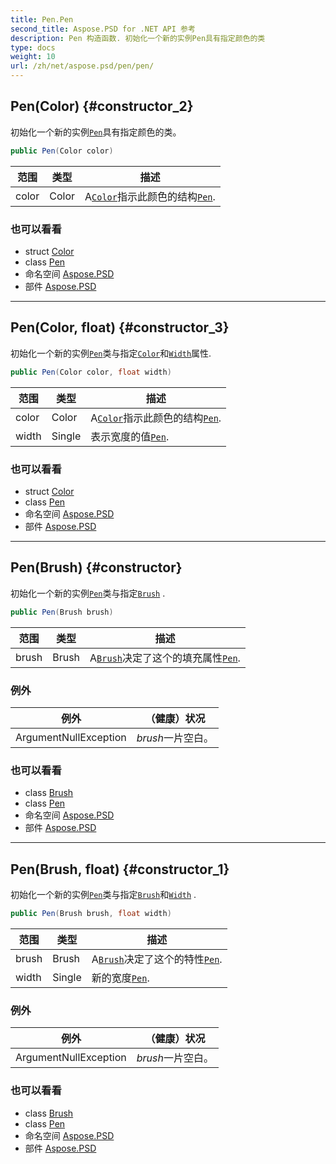 ```yaml
---
title: Pen.Pen
second_title: Aspose.PSD for .NET API 参考
description: Pen 构造函数. 初始化一个新的实例Pen具有指定颜色的类
type: docs
weight: 10
url: /zh/net/aspose.psd/pen/pen/
---
```

## Pen(Color) {#constructor_2}

初始化一个新的实例[`Pen`](../)具有指定颜色的类。

```csharp
public Pen(Color color)
```

| 范围 | 类型 | 描述 |
| --- | --- | --- |
| color | Color | A[`Color`](../color/)指示此颜色的结构[`Pen`](../). |

### 也可以看看

* struct [Color](../../color/)
* class [Pen](../)
* 命名空间 [Aspose.PSD](../../pen/)
* 部件 [Aspose.PSD](../../../)

---

## Pen(Color, float) {#constructor_3}

初始化一个新的实例[`Pen`](../)类与指定[`Color`](../color/)和[`Width`](../width/)属性.

```csharp
public Pen(Color color, float width)
```

| 范围 | 类型 | 描述 |
| --- | --- | --- |
| color | Color | A[`Color`](../color/)指示此颜色的结构[`Pen`](../). |
| width | Single | 表示宽度的值[`Pen`](../). |

### 也可以看看

* struct [Color](../../color/)
* class [Pen](../)
* 命名空间 [Aspose.PSD](../../pen/)
* 部件 [Aspose.PSD](../../../)

---

## Pen(Brush) {#constructor}

初始化一个新的实例[`Pen`](../)类与指定[`Brush`](../brush/) .

```csharp
public Pen(Brush brush)
```

| 范围 | 类型 | 描述 |
| --- | --- | --- |
| brush | Brush | A[`Brush`](../brush/)决定了这个的填充属性[`Pen`](../). |

### 例外

| 例外 | （健康）状况 |
| --- | --- |
| ArgumentNullException | *brush*一片空白。 |

### 也可以看看

* class [Brush](../../brush/)
* class [Pen](../)
* 命名空间 [Aspose.PSD](../../pen/)
* 部件 [Aspose.PSD](../../../)

---

## Pen(Brush, float) {#constructor_1}

初始化一个新的实例[`Pen`](../)类与指定[`Brush`](../brush/)和[`Width`](../width/) .

```csharp
public Pen(Brush brush, float width)
```

| 范围 | 类型 | 描述 |
| --- | --- | --- |
| brush | Brush | A[`Brush`](../brush/)决定了这个的特性[`Pen`](../). |
| width | Single | 新的宽度[`Pen`](../). |

### 例外

| 例外 | （健康）状况 |
| --- | --- |
| ArgumentNullException | *brush*一片空白。 |

### 也可以看看

* class [Brush](../../brush/)
* class [Pen](../)
* 命名空间 [Aspose.PSD](../../pen/)
* 部件 [Aspose.PSD](../../../)


